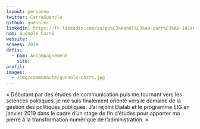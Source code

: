 ```yaml
---
layout: personne
twitter: CarreGuenole
github: guenolec
linkedin: https://fr.linkedin.com/in/gu%C3%A9nol%C3%A9-carr%C3%A9-101462a8
nom: Guénolé Carré
website:
annees: 2019
defis:
  - nom: Accompagnement
    site:
profil:
images:
  - /img/communaute/guenole-carre.jpg
---
```


«  Débutant par des études de communication puis me tournant vers les sciences politiques, je me suis finalement orienté vers le domaine de la gestion des politiques publiques. J’ai rejoint Etalab et le programme EIG en janvier 2019 dans le cadre d’un stage de fin d’études pour apporter ma pierre à la transformation numérique de l’administration. »
